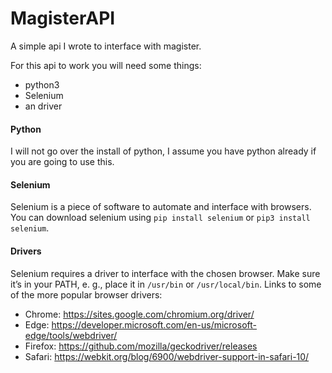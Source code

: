 # MagisterAPI
A simple api I wrote to interface with magister.

For this api to work you will need some things:
- python3
- Selenium
- an driver

#### Python
I will not go over the install of python, I assume you have python already if you are going to use this.

#### Selenium
Selenium is a piece of software to automate and interface with browsers.  
You can download selenium using `pip install selenium` or `pip3 install selenium`.

#### Drivers
Selenium requires a driver to interface with the chosen browser. Make sure it’s in your PATH, e. g., place it in `/usr/bin` or `/usr/local/bin`.
Links to some of the more popular browser drivers:

* Chrome: 	https://sites.google.com/chromium.org/driver/
* Edge: 	https://developer.microsoft.com/en-us/microsoft-edge/tools/webdriver/
* Firefox: 	https://github.com/mozilla/geckodriver/releases
* Safari: 	https://webkit.org/blog/6900/webdriver-support-in-safari-10/
